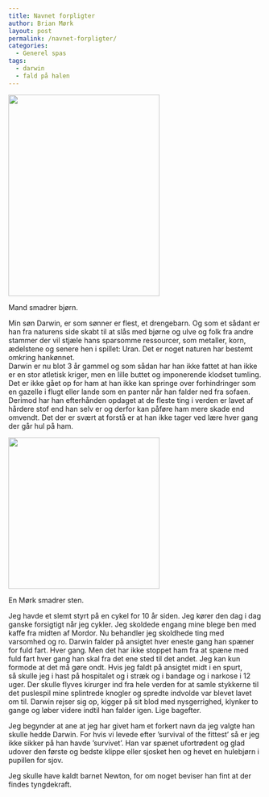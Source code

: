 ```yaml
---
title: Navnet forpligter
author: Brian Mørk
layout: post
permalink: /navnet-forpligter/
categories:
  - Generel spas
tags:
  - darwin
  - fald på halen
---
```

<div id="attachment_567" class="wp-caption alignright" style="width: 310px">
  <a href="http://www.abekat.net/wp-content/images/bear_wrestling.jpg"><img class="size-full wp-image-567" title="bear_wrestling" src="http://www.abekat.net/wp-content/images/bear_wrestling.jpg" alt="" width="300" height="399" /></a><p class="wp-caption-text">
    Mand smadrer bjørn.
  </p>
</div>

Min søn Darwin, er som sønner er flest, et drengebarn. Og som et sådant er han fra naturens side skabt til at slås med bjørne og ulve og folk fra andre stammer der vil stjæle hans sparsomme ressourcer, som metaller, korn, ædelstene og senere hen i spillet: Uran. Det er noget naturen har bestemt omkring hankønnet.  
Darwin er nu blot 3 år gammel og som sådan har han ikke fattet at han ikke er en stor atletisk kriger, men en lille buttet og imponerende klodset tumling. Det er ikke gået op for ham at han ikke kan springe over forhindringer som en gazelle i flugt eller lande som en panter når han falder ned fra sofaen. Derimod har han efterhånden opdaget at de fleste ting i verden er lavet af hårdere stof end han selv er og derfor kan påføre ham mere skade end omvendt. Det der er svært at forstå er at han ikke tager ved lære hver gang der går hul på ham.<!--more-->

<div id="attachment_570" class="wp-caption alignleft" style="width: 310px">
  <a href="http://www.abekat.net/wp-content/images/darwin_fald.jpg"><img class="size-full wp-image-570" title="darwin_fald" src="http://www.abekat.net/wp-content/images/darwin_fald.jpg" alt="" width="300" height="300" /></a><p class="wp-caption-text">
    En Mørk smadrer sten.
  </p>
</div>

Jeg havde et slemt styrt på en cykel for 10 år siden. Jeg kører den dag i dag ganske forsigtigt når jeg cykler. Jeg skoldede engang mine blege ben med kaffe fra midten af Mordor. Nu behandler jeg skoldhede ting med varsomhed og ro. Darwin falder på ansigtet hver eneste gang han spæner for fuld fart. Hver gang. Men det har ikke stoppet ham fra at spæne med fuld fart hver gang han skal fra det ene sted til det andet. Jeg kan kun formode at det må gøre ondt. Hvis jeg faldt på ansigtet midt i en spurt, så skulle jeg i hast på hospitalet og i stræk og i bandage og i narkose i 12 uger. Der skulle flyves kirurger ind fra hele verden for at samle stykkerne til det puslespil mine splintrede knogler og spredte indvolde var blevet lavet om til. Darwin rejser sig op, kigger på sit blod med nysgerrighed, klynker to gange og løber videre indtil han falder igen. Lige bagefter.

Jeg begynder at ane at jeg har givet ham et forkert navn da jeg valgte han skulle hedde Darwin. For hvis vi levede efter ’survival of the fittest’ så er jeg ikke sikker på han havde ’survivet’. Han var spænet ufortrødent og glad udover den første og bedste klippe eller sjosket hen og hevet en hulebjørn i pupillen for sjov.

Jeg skulle have kaldt barnet Newton, for om noget beviser han fint at der findes tyngdekraft.